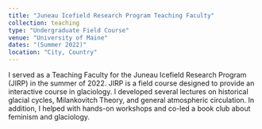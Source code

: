 ```yaml
---
title: "Juneau Icefield Research Program Teaching Faculty"
collection: teaching
type: "Undergraduate Field Course"
venue: "University of Maine"
dates: "(Summer 2022)"
location: "City, Country"
---
```


I served as a Teaching Faculty for the Juneau Icefield Research Program (JIRP) in the summer of 2022. JIRP is a field course designed to provide an interactive course in glaciology. I developed several lectures on historical glacial cycles, Milankovitch Theory, and general atmospheric circulation. In addition, I helped with hands-on workshops and co-led a book club about feminism and glaciology. 
